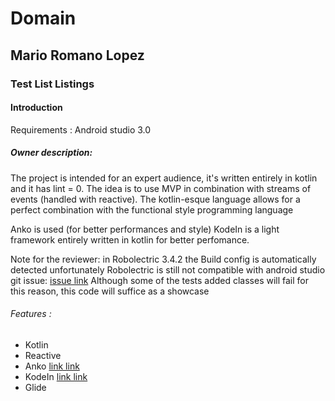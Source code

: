 # Domain
## Mario Romano Lopez
### Test List Listings

#### Introduction 
Requirements : 
Android studio 3.0

##### Owner description: 
The project is intended for an expert audience, it's written entirely in kotlin and it has lint = 0. The idea is to use MVP in combination with streams of events (handled with reactive). The kotlin-esque language allows for a perfect combination with the functional style programming language

Anko is used (for better performances and style)
KodeIn is a light framework entirely written in kotlin for better perfomance.

Note for the reviewer: in Robolectric 3.4.2 the Build config is automatically detected
unfortunately Robolectric is still not compatible with android studio
git issue: [issue link](https://github.com/robolectric/robolectric/issues/3184)
Although some of the tests added classes will fail for this reason, this code will suffice as a showcase

###### Features :
* Kotlin
* Reactive
* Anko [link link](https://github.com/Kotlin/anko)
* KodeIn [link link](https://github.com/SalomonBrys/Kodein)
* Glide  
 